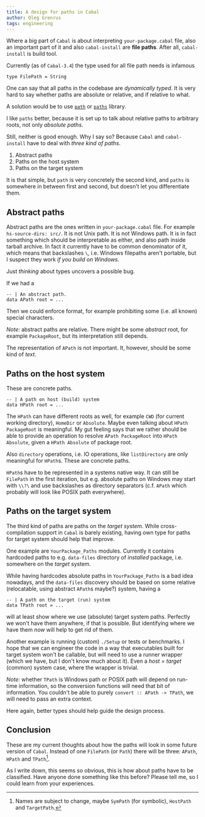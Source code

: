 ```yaml
---
title: A design for paths in Cabal
author: Oleg Grenrus
tags: engineering
---
```


Where a big part of `Cabal` is about interpreting `your-package.cabal`
file, also an important part of it and also `cabal-install` are **file paths**.
After all, `cabal-install` is build tool.

Currently (as of `Cabal-3.4`) the type used for all file path needs is infamous

```
type FilePath = String
```

One can say that all paths in the codebase are *dynamically typed*.
It is very hard to say whether paths are absolute or relative,
and if relative to what.

A solution would be to use
[`path`](https://hackage.haskell.org/package/path) or
[`paths`](https://hackage.haskell.org/package/paths) library.

I like `paths` better, because it is set up to talk about relative paths
to arbitrary roots, not only *absolute paths*.

Still, neither is good enough. Why I say so?
Because `Cabal` and `cabal-install` have to deal with *three kind of paths*.

1. Abstract paths
2. Paths on the host system
3. Paths on the target system

It is that simple, but `path` is very concretely the second kind,
and `paths` is somewhere in between first and second, but doesn't
let you differentiate them.

Abstract paths
--------------

Abstract paths are the ones written in `your-package.cabal` file.
For example `hs-source-dirs: src/`.
It is not Unix path. It is not Windows path. It is in fact something
which should be interpretable as either, and also path inside tarball archive.
In fact it currently have to be common denominator of it,
which means that backslashes `\`, i.e. Windows filepaths aren't portable,
but I suspect they work *if you build on Windows*.

Just *thinking* about types uncovers a possible bug.

If we had a 

```
-- | An abstract path.
data APath root = ...
```

Then we could enforce format, for example prohibiting some (i.e. all known)
special characters.

*Note:* abstract paths are relative. There might be some *abstract* root,
for example `PackageRoot`, but its interpretation still depends.

The representation of `APath` is not important. It, however, should be some kind of *text*.


Paths on the host system
------------------------

These are concrete paths.

```
-- | A path on host (build) system
data HPath root = ...
```

The `HPath` can have different roots as well, for example `CWD` (for current working directory),
`HomeDir` or `Absolute`.
Maybe even talking about `HPath PackageRoot` is meaningful.
My gut feeling says that we rather should be able to provide
an operation to resolve `APath PackageRoot` into `HPath Absolute`,
given a `HPath Absolute` of package root.

Also `directory` operations, i.e. IO operations, like `listDirectory` are only meaningful for `HPath`s.
These are concrete paths.

`HPath`s have to be represented in a systems native way.
It can still be `FilePath` in the first iteration,
but e.g. absolute paths on Windows may start with `\\?\` and use backslashes
as directory separators (c.f. `APath` which probably will look like POSIX path everywhere).

Paths on the target system
--------------------------

The third kind of paths are paths on the *target system*.
While cross-compilation support in `Cabal` is barely existing,
having own type for paths for target system should help that improve.

One example are `YourPackage_Paths` modules.
Currently it contains hardcoded paths to e.g. `data-files` directory
of *installed* package, i.e. somewhere on the *target* system.

While having hardcodes absolute paths in `YourPackage_Paths` is a bad idea nowadays, and the `data-files` discovery should be based on some relative (relocatable, using abstract `APath`s maybe?) system,
having a

```
-- | A path on the target (run) system
data TPath root = ...
```

will at least show where we use (absolute) target system paths.
Perfectly we won't have them anywhere, if that is possible.
But identifying where we have them *now* will help to get rid of them.

Another example is running (custom) `./Setup` or tests or benchmarks.
I hope that we can engineer the code in a way that executables built
for target system won't be callable, but will need to use a runner
wrapper (which we have, but I don't know much about it).
Even a *host = target* (common) system case, where the wrapper is trivial.

*Note:* whether `TPath` is Windows path or POSIX path will depend on run-time information, so the conversion functions will need that bit of information.
You couldn't be able to purely `convert :: APath -> TPath`, we will need to pass an extra context.

Here again, better types should help guide the design process.

Conclusion
----------

These are my current thoughts about how the paths will look in some future version of `Cabal`.
Instead of one `FilePath` (or `Path`) there will be three: `APath`, `HPath` and `TPath`[^naming].

As I write down, this seems so obvious, this is how about paths have to be classified.
Have anyone done something like this before?
Please tell me, so I could learn from your experiences.

[^naming]: Names are subject to change, maybe `SymPath` (for symbolic), `HostPath` and `TargetPath`.
